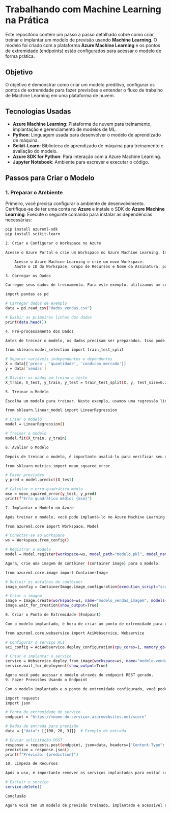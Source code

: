 # Trabalhando com Machine Learning na Prática

Este repositório contém um passo a passo detalhado sobre como criar, treinar e implantar um modelo de previsão usando **Machine Learning**. O modelo foi criado com a plataforma **Azure Machine Learning** e os pontos de extremidade (endpoints) estão configurados para acessar o modelo de forma prática.

## Objetivo

O objetivo é demonstrar como criar um modelo preditivo, configurar os pontos de extremidade para fazer previsões e entender o fluxo de trabalho de Machine Learning em uma plataforma de nuvem.

## Tecnologias Usadas

- **Azure Machine Learning**: Plataforma de nuvem para treinamento, implantação e gerenciamento de modelos de ML.
- **Python**: Linguagem usada para desenvolver o modelo de aprendizado de máquina.
- **Scikit-Learn**: Biblioteca de aprendizado de máquina para treinamento e avaliação do modelo.
- **Azure SDK for Python**: Para interação com a Azure Machine Learning.
- **Jupyter Notebook**: Ambiente para escrever e executar o código.

## Passos para Criar o Modelo

### 1. Preparar o Ambiente

Primeiro, você precisa configurar o ambiente de desenvolvimento. Certifique-se de ter uma conta no **Azure** e instale o SDK do **Azure Machine Learning**. Execute o seguinte comando para instalar as dependências necessárias:

```bash
pip install azureml-sdk
pip install scikit-learn

2. Criar e Configurar o Workspace no Azure

Acesse o Azure Portal e crie um Workspace no Azure Machine Learning. Isso é necessário para armazenar recursos como modelos, experimentos e recursos computacionais.

    Acesse o Azure Machine Learning e crie um novo Workspace.
    Anote o ID do Workspace, Grupo de Recursos e Nome da Assinatura, pois serão necessários no código.

3. Carregar os Dados

Carregue seus dados de treinamento. Para este exemplo, utilizamos um conjunto de dados fictício que contém informações sobre vendas de um produto, com variáveis como preço, quantidade e condições de mercado.

import pandas as pd

# Carregar dados de exemplo
data = pd.read_csv("dados_vendas.csv")

# Exibir as primeiras linhas dos dados
print(data.head())

4. Pré-processamento dos Dados

Antes de treinar o modelo, os dados precisam ser preparados. Isso pode incluir a remoção de valores ausentes, normalização e divisão em variáveis independentes (X) e dependentes (y).

from sklearn.model_selection import train_test_split

# Separar variáveis independentes e dependentes
X = data[['preco', 'quantidade', 'condicao_mercado']]
y = data['vendas']

# Dividir os dados em treino e teste
X_train, X_test, y_train, y_test = train_test_split(X, y, test_size=0.2, random_state=42)

5. Treinar o Modelo

Escolha um modelo para treinar. Neste exemplo, usamos uma regressão linear simples, mas você pode usar qualquer modelo adequado para o seu problema.

from sklearn.linear_model import LinearRegression

# Criar o modelo
model = LinearRegression()

# Treinar o modelo
model.fit(X_train, y_train)

6. Avaliar o Modelo

Depois de treinar o modelo, é importante avaliá-lo para verificar seu desempenho em dados de teste.

from sklearn.metrics import mean_squared_error

# Fazer previsões
y_pred = model.predict(X_test)

# Calcular o erro quadrático médio
mse = mean_squared_error(y_test, y_pred)
print(f"Erro quadrático médio: {mse}")

7. Implantar o Modelo no Azure

Após treinar o modelo, você pode implantá-lo no Azure Machine Learning. Primeiro, registre o modelo no workspace do Azure:

from azureml.core import Workspace, Model

# Conectar-se ao workspace
ws = Workspace.from_config()

# Registrar o modelo
model = Model.register(workspace=ws, model_path="modelo.pkl", model_name="modelo_vendas")

Agora, crie uma imagem de contêiner (container image) para o modelo:

from azureml.core.image import ContainerImage

# Definir os detalhes do contêiner
image_config = ContainerImage.image_configuration(execution_script="score.py")

# Criar a imagem
image = Image.create(workspace=ws, name="modelo_vendas_imagem", models=[model], image_config=image_config)
image.wait_for_creation(show_output=True)

8. Criar o Ponto de Extremidade (Endpoint)

Com o modelo implantado, é hora de criar um ponto de extremidade para que você possa fazer previsões.

from azureml.core.webservice import AciWebservice, Webservice

# Configurar o serviço ACI
aci_config = AciWebservice.deploy_configuration(cpu_cores=1, memory_gb=1)

# Criar e implantar o serviço
service = Webservice.deploy_from_image(workspace=ws, name="modelo-vendas-service", image=image, deployment_config=aci_config)
service.wait_for_deployment(show_output=True)

Agora você pode acessar o modelo através do endpoint REST gerado.
9. Fazer Previsões Usando o Endpoint

Com o modelo implantado e o ponto de extremidade configurado, você pode fazer previsões usando chamadas REST para o endpoint.

import requests
import json

# Ponto de extremidade do serviço
endpoint = "https://<nome-do-serviço>.azurewebsites.net/score"

# Dados de entrada para previsão
data = {"data": [[100, 20, 3]]}  # Exemplo de entrada

# Enviar solicitação POST
response = requests.post(endpoint, json=data, headers={"Content-Type": "application/json"})
prediction = response.json()
print(f"Previsão: {prediction}")

10. Limpeza de Recursos

Após o uso, é importante remover os serviços implantados para evitar custos adicionais.

# Excluir o serviço
service.delete()

Conclusão

Agora você tem um modelo de previsão treinado, implantado e acessível através de um ponto de extremidade REST. Esse processo abrange a criação de um modelo preditivo, a configuração de um ponto de extremidade no Azure Machine Learning, e como consumir o modelo em tempo real para fazer previsões.
